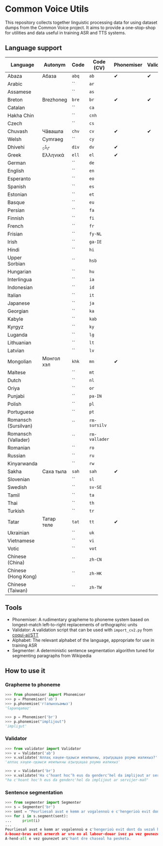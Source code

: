 # Common Voice Utils 

This repository collects together linguistic processing data for using dataset
dumps from the Common Voice project. It aims to provide a one-stop-shop for 
utilities and data useful in training ASR and TTS systems.

## Language support 

| Language | Autonym   | Code | Code (CV) | Phonemiser | Validator | Alphabet | Segmenter |
|--------- |---------- |----- |------- |----------- |----------|---------- |------------|
| Abaza    | Абаза     |`abq` | `ab`   | ✔          | ✔         | ✔        |           |
| Arabic       |      |`` | `ar`   |            |           |          |            |
| Assamese    |      |`` | `as`   |            |           |          |            |
| Breton   | Brezhoneg |`bre` | `br`   | ✔          | ✔         | ✔        |      ✔     |
| Catalan        |      |`` | `ca`   |            |           |          |            |
| Hakha Chin       |      |`` | `cnh`   |            |           |          |            |
| Czech       |      |`` | `cs`   |            |           |          |            |
| Chuvash  | Чӑвашла |`chv` | `cv`   | ✔          | ✔         | ✔        |      ✔     |
| Welsh       | Cymraeg     |`` | `cy`   |            |           |          |            |
| Dhivehi  | ދިވެހި |`div` | `dv`   | ✔          |        |      |         |
| Greek  | Ελληνικά |`ell` | `el`   | ✔          |        |      |         |
| German       |      |`` | `de`   |            |           |          |            |
| English       |      |`` | `en`   |            |           |          |            |
| Esperanto       |      |`` | `eo`   |            |           |          |            |
| Spanish       |      |`` | `es`   |            |           |          |            |
| Estonian       |      |`` | `et`   |            |           |          |            |
| Basque       |      |`` | `eu`   |            |           |          |            |
| Persian       |      |`` | `fa`   |            |           |          |            |
| Finnish       |      |`` | `fi`   |            |           |          |            |
| French       |      |`` | `fr`   |            |           |          |            |
| Frisian       |      |`` | `fy-NL`   |            |           |          |            |
| Irish       |      |`` | `ga-IE`   |            |           |          |            |
| Hindi       |      |`` | `hi`   |            |           |          |            |
| Upper Sorbian       |      |`` | `hsb`   |            |           |          |            |
| Hungarian       |      |`` | `hu`   |            |           |          |            |
| Interlingua       |      |`` | `ia`   |            |           |          |            |
| Indonesian       |      |`` | `id`   |            |           |          |            |
| Italian       |      |`` | `it`   |            |           |          |            |
| Japanese       |      |`` | `ja`   |            |           |          |            |
| Georgian       |      |`` | `ka`   |            |           |          |            |
| Kabyle       |      |`` | `kab`   |            |           |          |            |
| Kyrgyz       |      |`` | `ky`   |            |           |          |            |
| Luganda       |      |`` | `lg`   |            |           |          |            |
| Lithuanian       |      |`` | `lt`   |            |           |          |            |
| Latvian      |      |`` | `lv`   |            |           |          |            |
| Mongolian  | Монгол хэл |`khk` | `mn`   | ✔          |        |      |         |
| Maltese       |      |`` | `mt`   |            |           |          |            |
| Dutch       |      |`` | `nl`   |            |           |          |            |
| Oriya       |      |`` | `or`   |            |           |          |            |
| Punjabi       |      |`` | `pa-IN`   |            |           |          |            |
| Polish       |      |`` | `pl`   |            |           |          |            |
| Portuguese       |      |`` | `pt`   |            |           |          |            |
| Romansch (Sursilvan)       |      |`` | `rm-sursilv`   |            |           |          |            |
| Romansch (Vallader)       |      |`` | `rm-vallader`   |            |           |          |            |
| Romanian       |      |`` | `ro`   |            |           |          |            |
| Russian       |      |`` | `ru`   |            |           |          |            |
| Kinyarwanda       |      |`` | `rw`   |            |           |          |            |
| Sakha  | Саха тыла  |`sah` | `sah`   | ✔          |        |      |         |
| Slovenian       |      |`` | `sl`   |            |           |          |            |
| Swedish       |      |`` | `sv-SE`   |            |           |          |            |
| Tamil       |      |`` | `ta`   |            |           |          |            |
| Thai       |      |`` | `th`   |            |           |          |            |
| Turkish      |      |`` | `tr`   |            |           |          |            |
| Tatar  | Татар теле |`tat` | `tt`   | ✔          |        |      |         |
| Ukrainian       |      |`` | `uk`   |            |           |          |            |
| Vietnamese       |      |`` | `vi`   |            |           |          |            |
| Votic       |      |`` | `vot`   |            |           |          |            |
| Chinese (China)       |      |`` | `zh-CN`   |            |           |          |            |
| Chinese (Hong Kong)       |      |`` | `zh-HK`   |            |           |          |            |
| Chinese (Taiwan)       |      |`` | `zh-TW`   |            |           |          |            |


## Tools

* Phonemiser: A rudimentary grapheme to phoneme system based on longest-match left-to-right replacements of orthographic units
* Validator: A validation script that can be used with `import_cv2.py` from [coqui-ai/STT](https://github.com/coqui-ai/STT/)
* Alphabet: The relevant alphabet of the language, appropriate for use in training ASR
* Segmenter: A deterministic sentence segmentation algorithm tuned for segmenting paragraphs from Wikipedia

## How to use it

### Grapheme to phoneme

```python
>>> from phonemiser import Phonemiser
>>> p = Phonemiser('ab')
>>> p.phonemise('гӏапынхъамыз')
'ʕapənqaməz'

>>> p = Phonemiser('br')
>>> p.phonemise("implijout")
'impliʒut'
```

### Validator

```python
>>> from validator import Validator
>>> v = Validator('ab')
>>> v.validate('Аллаҳ хаҵеи-ԥҳәыси иеилыхны, аҭыԥҳацәа роума иалихыз?')
'аллаҳ хаҵеи-ԥҳәыси иеилыхны аҭыԥҳацәа роума иалихыз'

>>> v = Validator('br')
>>> v.validate('Ha cʼhoant hocʼh eus da gendercʼhel da implijout ar servijer-mañ ?')
"ha c'hoant hoc'h eus da genderc'hel da implijout ar servijer-mañ"
```

### Sentence segmentation

```python
>>> from segmenter import Segmenter 
>>> s = Segmenter('br')
>>> sent = "Peurliesañ avat e kemm ar vogalennoù e c'hengerioù evit dont da vezañ heñvel ouzh ar vogalennoù en nominativ (d.l.e. ar stumm-meneg), da skouer e hungareg: Aour, tungsten, zink, uraniom, h.a., a vez kavet e kondon Bouryatia. A-bouez-bras evit armerzh ar vro eo al labour-douar ivez pa vez gounezet gwinizh ha legumaj dreist-holl. A-hend-all e vez gounezet arc'hant dre chaseal ha pesketa."
>>> for i in s.segment(sent):
...     print(i)
... 
Peurliesañ avat e kemm ar vogalennoù e c'hengerioù evit dont da vezañ heñvel ouzh ar vogalennoù en nominativ (d.l.e. ar stumm-meneg), da skouer e hungareg: Aour, tungsten, zink, uraniom, h.a., a vez kavet e kondon Bouryatia.
A-bouez-bras evit armerzh ar vro eo al labour-douar ivez pa vez gounezet gwinizh ha legumaj dreist-holl.
A-hend-all e vez gounezet arc'hant dre chaseal ha pesketa.
```

